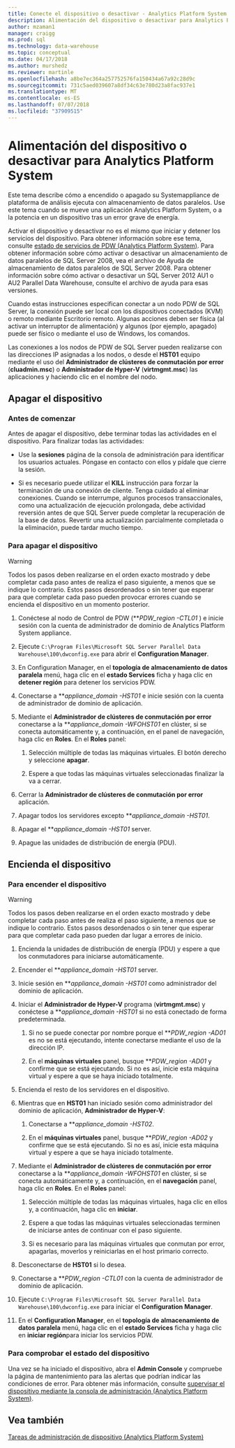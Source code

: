 ```yaml
---
title: Conecte el dispositivo o desactivar - Analytics Platform System | Microsoft Docs
description: Alimentación del dispositivo o desactivar para Analytics Platform System
author: mzaman1
manager: craigg
ms.prod: sql
ms.technology: data-warehouse
ms.topic: conceptual
ms.date: 04/17/2018
ms.author: murshedz
ms.reviewer: martinle
ms.openlocfilehash: a8be7ec364a257752576fa150434a67a92c28d9c
ms.sourcegitcommit: 731c5aed039607a8df34c63e780d23a8fac937e1
ms.translationtype: MT
ms.contentlocale: es-ES
ms.lasthandoff: 07/07/2018
ms.locfileid: "37909515"
---
```

# <a name="power-the-appliance-on-or-off-for-analytics-platform-system"></a>Alimentación del dispositivo o desactivar para Analytics Platform System
Este tema describe cómo a encendido o apagado su Systemappliance de plataforma de análisis ejecuta con almacenamiento de datos paralelos. Use este tema cuando se mueve una aplicación Analytics Platform System, o a la potencia en un dispositivo tras un error grave de energía.  
  
Activar el dispositivo y desactivar no es el mismo que iniciar y detener los servicios del dispositivo. Para obtener información sobre ese tema, consulte [estado de servicios de PDW &#40;Analytics Platform System&#41;](pdw-services-status.md). Para obtener información sobre cómo activar o desactivar un almacenamiento de datos paralelos de SQL Server 2008, vea el archivo de Ayuda de almacenamiento de datos paralelos de SQL Server 2008. Para obtener información sobre cómo activar o desactivar un SQL Server 2012 AU1 o AU2 Parallel Data Warehouse, consulte el archivo de ayuda para esas versiones.  
  
Cuando estas instrucciones especifican conectar a un nodo PDW de SQL Server, la conexión puede ser local con los dispositivos conectados (KVM) o remoto mediante Escritorio remoto. Algunas acciones deben ser física (al activar un interruptor de alimentación) y algunos (por ejemplo, apagado) puede ser físico o mediante el uso de Windows, los comandos.  
  
Las conexiones a los nodos de PDW de SQL Server pueden realizarse con las direcciones IP asignadas a los nodos, o desde el **HST01** equipo mediante el uso del **Administrador de clústeres de conmutación por error** (**cluadmin.msc**) o **Administrador de Hyper-V** (**virtmgmt.msc**) las aplicaciones y haciendo clic en el nombre del nodo.  
  
## <a name="PowerOff"></a>Apagar el dispositivo  
  
### <a name="before-you-begin"></a>Antes de comenzar  
Antes de apagar el dispositivo, debe terminar todas las actividades en el dispositivo. Para finalizar todas las actividades:  
  
-   Use la **sesiones** página de la consola de administración para identificar los usuarios actuales. Póngase en contacto con ellos y pídale que cierre la sesión.  
  
-   Si es necesario puede utilizar el **KILL** instrucción para forzar la terminación de una conexión de cliente. Tenga cuidado al eliminar conexiones. Cuando se interrumpe, algunos procesos transaccionales, como una actualización de ejecución prolongada, debe actividad reversión antes de que SQL Server puede completar la recuperación de la base de datos. Revertir una actualización parcialmente completada o la eliminación, puede tardar mucho tiempo.  
  
### <a name="to-power-off-the-appliance"></a>Para apagar el dispositivo  
  
> [!WARNING]  
> Todos los pasos deben realizarse en el orden exacto mostrado y debe completar cada paso antes de realiza el paso siguiente, a menos que se indique lo contrario. Estos pasos desordenados o sin tener que esperar para que completar cada paso pueden provocar errores cuando se encienda el dispositivo en un momento posterior.  
  
1.  Conéctese al nodo de Control de PDW (***PDW_region *-CTL01** ) e inicie sesión con la cuenta de administrador de dominio de Analytics Platform System appliance.  
  
2.  Ejecute `C:\Program Files\Microsoft SQL Server Parallel Data Warehouse\100\dwconfig.exe` para abrir el **Configuration Manager**.  
  
3.  En Configuration Manager, en el **topología de almacenamiento de datos paralela** menú, haga clic en el **estado Services** ficha y haga clic en **detener región** para detener los servicios PDW.   
  
4.  Conectarse a ***appliance_domain *-HST01** e inicie sesión con la cuenta de administrador de dominio de aplicación.  
  
5.  Mediante el **Administrador de clústeres de conmutación por error** conectarse a la ***appliance_domain *-WFOHST01** en clúster, si se conecta automáticamente y, a continuación, en el panel de navegación, haga clic en **Roles**. En el **Roles** panel:  
  
    1.  Selección múltiple de todas las máquinas virtuales. El botón derecho y seleccione **apagar**.  
  
    2.  Espere a que todas las máquinas virtuales seleccionadas finalizar la va a cerrar.  
  
6.  Cerrar la **Administrador de clústeres de conmutación por error** aplicación.  
  
7. Apagar todos los servidores excepto ***appliance_domain *-HST01**.  
  
8. Apagar el ***appliance_domain *-HST01** server.  
  
9. Apague las unidades de distribución de energía (PDU).  
  
## <a name="PowerOn"></a>Encienda el dispositivo  
  
### <a name="to-power-on-the-appliance"></a>Para encender el dispositivo  
  
> [!WARNING]  
> Todos los pasos deben realizarse en el orden exacto mostrado y debe completar cada paso antes de realiza el paso siguiente, a menos que se indique lo contrario. Estos pasos desordenados o sin tener que esperar para que completar cada paso pueden dar lugar a errores de inicio.  
  
1.  Encienda la unidades de distribución de energía (PDU) y espere a que los conmutadores para iniciarse automáticamente.  
  
2.  Encender el ***appliance_domain *-HST01** server.  
  
3.  Inicie sesión en ***appliance_domain *-HST01** como administrador del dominio de aplicación.  
  
4.  Iniciar el **Administrador de Hyper-V** programa (**virtmgmt.msc**) y conéctese a ***appliance_domain *-HST01** si no está conectado de forma predeterminada.  
  
    1.  Si no se puede conectar por nombre porque el ***PDW_region *-AD01** es no se está ejecutando, intente conectarse mediante el uso de la dirección IP.  
  
    2.  En el **máquinas virtuales** panel, busque ***PDW_region *-AD01** y confirme que se está ejecutando. Si no es así, inicie esta máquina virtual y espere a que se haya iniciado totalmente.  
  
5.  Encienda el resto de los servidores en el dispositivo.  
  
6.  Mientras que en **HST01** han iniciado sesión como administrador del dominio de aplicación, **Administrador de Hyper-V**:  
  
    1.  Conectarse a ***appliance_domain *-HST02**.  
  
    2.  En el **máquinas virtuales** panel, busque ***PDW_region *-AD02** y confirme que se está ejecutando.  Si no es así, inicie esta máquina virtual y espere a que se haya iniciado totalmente.  
  
7.  Mediante el **Administrador de clústeres de conmutación por error** conectarse a la ***appliance_domain *-WFOHST01** en clúster, si se conecta automáticamente y, a continuación, en el **navegación** panel, haga clic en **Roles**. En el **Roles** panel:  
  
    1.  Selección múltiple de todas las máquinas virtuales, haga clic en ellos y, a continuación, haga clic en **iniciar**.  
  
    2.  Espere a que todas las máquinas virtuales seleccionadas terminen de iniciarse antes de continuar con el paso siguiente.  
  
    3.  Si es necesario para las máquinas virtuales que conmutan por error, apagarlas, moverlos y reiniciarlas en el host primario correcto.  
  
8. Desconectarse de **HST01** si lo desea.  
  
9. Conectarse a ***PDW_region *-CTL01** con la cuenta de administrador de dominio de aplicación.  
  
10. Ejecute `C:\Program Files\Microsoft SQL Server Parallel Data Warehouse\100\dwconfig.exe` para iniciar el **Configuration Manager**.  
  
11. En el **Configuration Manager**, en el **topología de almacenamiento de datos paralela** menú, haga clic en el **estado Services** ficha y haga clic en **iniciar región**para iniciar los servicios PDW.  
  
### <a name="to-verify-the-appliance-health"></a>Para comprobar el estado del dispositivo  
Una vez se ha iniciado el dispositivo, abra el **Admin Console** y compruebe la página de mantenimiento para las alertas que podrían indicar las condiciones de error. Para obtener más información, consulte [supervisar el dispositivo mediante la consola de administración &#40;Analytics Platform System&#41;](monitor-the-appliance-by-using-the-admin-console.md).  
  
## <a name="see-also"></a>Vea también  
[Tareas de administración de dispositivo &#40;Analytics Platform System&#41;](appliance-management-tasks.md)  
  
